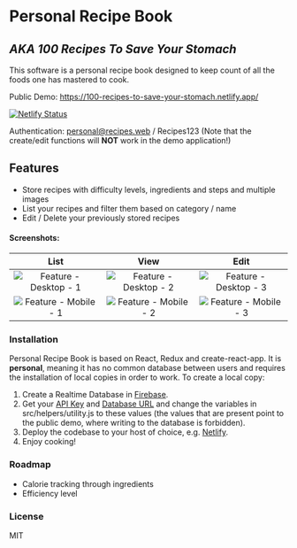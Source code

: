 # Personal Recipe Book

## _AKA 100 Recipes To Save Your Stomach_

This software is a personal recipe book designed to keep count of all the foods one has mastered to cook.

Public Demo: https://100-recipes-to-save-your-stomach.netlify.app/

[![Netlify Status](https://api.netlify.com/api/v1/badges/002bb89e-7e94-4eb4-ae7a-c44c3a5cda1d/deploy-status)](https://app.netlify.com/sites/100-recipes-to-save-your-stomach/deploys)

Authentication: personal@recipes.web / Recipes123 (Note that the create/edit functions will **NOT** work in the demo application!)

## Features

-   Store recipes with difficulty levels, ingredients and steps and multiple images
-   List your recipes and filter them based on category / name
-   Edit / Delete your previously stored recipes

#### Screenshots:

|                    List                     |                    View                     |                    Edit                     |
| :-----------------------------------------: | :-----------------------------------------: | :-----------------------------------------: |
| ![Feature - Desktop - 1][feature-desktop-1] | ![Feature - Desktop - 2][feature-desktop-2] | ![Feature - Desktop - 3][feature-desktop-3] |
|  ![Feature - Mobile - 1][feature-mobile-1]  |  ![Feature - Mobile - 2][feature-mobile-2]  |  ![Feature - Mobile - 3][feature-mobile-3]  |

### Installation

Personal Recipe Book is based on React, Redux and create-react-app. It is **personal**, meaning it has no common database between users and requires the installation of local copies in order to work. To create a local copy:

1. Create a Realtime Database in [Firebase](https://firebase.google.com/docs/database).
2. Get your [API Key](https://firebase.google.com/docs/projects/api-keys#create-api-keys) and [Database URL](https://firebase.google.com/docs/database/web/start#initialize_the_javascript_sdk) and change the variables in src/helpers/utility.js to these values (the values that are present point to the public demo, where writing to the database is forbidden).
3. Deploy the codebase to your host of choice, e.g. [Netlify](https://www.netlify.com/blog/2016/09/29/a-step-by-step-guide-deploying-on-netlify/).
4. Enjoy cooking!

### Roadmap

-   Calorie tracking through ingredients
-   Efficiency level

### License

MIT

[feature-desktop-1]: https://i.imgur.com/gblOKlQ.jpg 'Feature - Desktop - 1'
[feature-desktop-2]: https://i.imgur.com/VrD1an7.jpg 'Feature - Desktop - 2'
[feature-desktop-3]: https://i.imgur.com/oK51xFj.jpg 'Feature - Desktop - 3'
[feature-mobile-1]: https://i.imgur.com/Re4bOaV.jpg 'Feature - Mobile - 1'
[feature-mobile-2]: https://i.imgur.com/qwhiGbf.jpg 'Feature - Mobile - 2'
[feature-mobile-3]: https://i.imgur.com/CebfrCa.jpg 'Feature - Mobile - 3'
